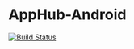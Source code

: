 # AppHub-Android
[![Build Status](https://www.bitrise.io/app/78891228f9c6e6dc.svg?token=KQ6kVAci490XBjulCcQuGQ&branch=master)](https://www.bitrise.io/app/78891228f9c6e6dc)

[//]: #[![codecov](https://codecov.io/gh/Microsoft/AvalancheSDK-Android/branch/master/graph/badge.svg?token=YwMZRPnYK3)](https://codecov.io/gh/Microsoft/AvalancheSDK-Android)
